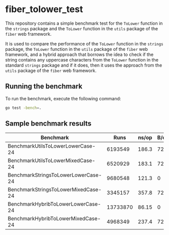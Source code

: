 # fiber_tolower_test

This repository contains a simple benchmark test for the `ToLower` function in the `strings` package and the `ToLower` function in the `utils` package of the `fiber` web framework.

It is used to compare the performance of the `ToLower` function in the `strings` package, the `ToLower` function in the `utils` package of the `fiber` web framework, and a hybrid approach that borrows the idea to check if the string contains any uppercase characters from the `ToLower` function in the standard `strings` package and if it does, then it uses the approach from the `utils` package of the `fiber` web framework.

## Running the benchmark

To run the benchmark, execute the following command:

```bash
go test -bench=.
```

## Sample benchmark results

| Benchmark                              | Runs     | ns/op    | B/op   | allocs/op |
|----------------------------------------|----------|----------|--------|-----------|
| BenchmarkUtilsToLowerLowerCase-24      | 6193549  | 186.3    | 72     | 3         |
| BenchmarkUtilsToLowerMixedCase-24      | 6520929  | 183.1    | 72     | 3         |
| BenchmarkStringsToLowerLowerCase-24    | 9680548  | 121.3    | 0      | 0         |
| BenchmarkStringsToLowerMixedCase-24    | 3345157  | 357.8    | 72     | 3         |
| BenchmarkHybribToLowerLowerCase-24     | 13733870 | 86.15    | 0      | 0         |
| BenchmarkHybribToLowerMixedCase-24     | 4968349  | 237.4    | 72     | 3         |
